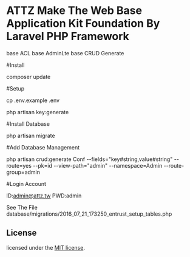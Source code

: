 # ATTZ Make The Web Base Application Kit Foundation By Laravel PHP Framework

base ACL
base AdminLte
base CRUD Generate

#Install

composer update

#Setup

cp .env.example .env

php artisan key:generate

#Install Database

php artisan migrate


#Add Database Management 

php artisan crud:generate Conf --fields="key#string,value#string" --route=yes --pk=id --view-path="admin" --namespace=Admin --route-group=admin

#Login Account

ID:admin@attz.tw
PWD:admin

See The File database/migrations/2016_07_21_173250_entrust_setup_tables.php

## License

licensed under the [MIT license](http://opensource.org/licenses/MIT).
